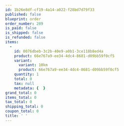```yaml
---
id: 1b26e8df-cf19-4a14-a022-f28bd7d79f33
published: false
blueprint: order
order_number: 289
is_paid: false
is_shipped: false
is_refunded: false
items:
  -
    id: 0076dbeb-3c2b-40e9-a0b1-3ce118b8ed4a
    product: 66e767a9-ee34-4dc4-8681-d09bb59f0cf5
    variant:
      variant: 10km
      product: 66e767a9-ee34-4dc4-8681-d09bb59f0cf5
    quantity: 1
    total: 0
    tax: null
    metadata: {  }
grand_total: 0
items_total: 0
tax_total: 0
shipping_total: 0
coupon_total: 0
title: ' '
---
```

